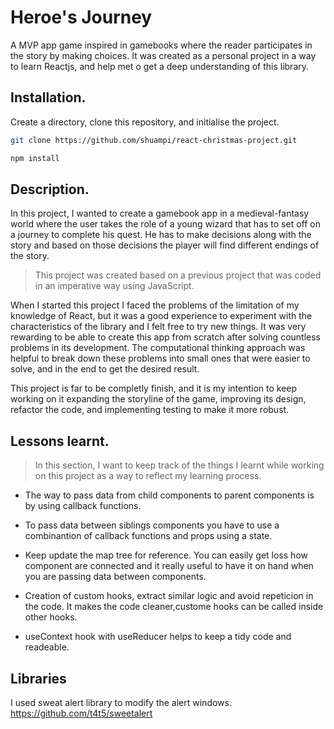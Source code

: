 # Heroe's Journey
A MVP app game inspired in gamebooks where the reader participates in the story by making choices. It was created as a personal project in a way to learn Reactjs, and help met o get a deep understanding of this library. 
## Installation.
Create a directory, clone this repository, and initialise the project.

```bash
git clone https://github.com/shuampi/react-christmas-project.git

npm install
```

## Description.

In this project, I wanted to create a gamebook app in a medieval-fantasy world where the user takes the role of a young wizard that has to set off on a journey to complete his quest. He has to make decisions along with the story and based on those decisions the player will find different endings of the story.
>
>This project was created based on a previous project that was coded in an imperative way using JavaScript.

When I started this project I faced the problems of the limitation of my knowledge of React, but it was a good experience to experiment with the characteristics of the library and I felt free to try new things. It was very rewarding to be able to create this app from scratch after solving countless problems in its development. The computational thinking approach was helpful to break down these problems into small ones that were easier to solve, and in the end to get the desired result. 


This project is far to be completly finish, and it is my intention to keep working on it expanding the storyline of the game, improving its design, refactor the code, and implementing testing to make it more robust. 





## Lessons learnt.

>In this section, I want to keep track of the things I learnt while working on this project as a way to reflect my learning process.


- The way to pass data from child components to parent components is by using callback functions.
- To pass data between siblings components you have to use a combinantion of callback functions and props using a state.

- Keep update the map tree for reference. You can easily get loss how component are connected and it really useful to have it on hand when you are passing data between components.
- Creation of custom hooks, extract similar logic and avoid repeticion in the code. It makes the code cleaner,custome hooks can be called inside other hooks.

- useContext hook with useReducer helps to keep a tidy code and readeable. 

## Libraries 
I used sweat alert library to modify the alert windows.
https://github.com/t4t5/sweetalert
